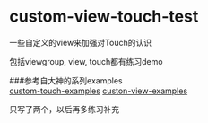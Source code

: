 # custom-view-touch-test
一些自定义的view来加强对Touch的认识

包括viewgroup, view, touch都有练习demo

###参考自大神的系列examples  
[custom-touch-examples](https://github.com/devunwired/custom-touch-examples)
[custon-view-examples](https://github.com/devunwired/custom-view-examples)

只写了两个，以后再多练习补充
